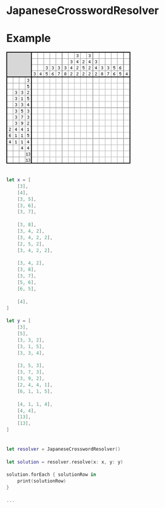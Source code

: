 # JapaneseCrosswordResolver

# Example

![alt tag](https://github.com/dmoroz0v/JapaneseCrosswordResolver/blob/master/example.png)


```swift

let x = [
    [3],
    [4],
    [3, 5],
    [3, 6],
    [3, 7],

    [3, 8],
    [3, 4, 2],
    [3, 4, 2, 2],
    [2, 5, 2],
    [3, 4, 2, 2],

    [3, 4, 2],
    [3, 8],
    [3, 7],
    [5, 6],
    [6, 5],

    [4],
]

let y = [
    [3],
    [5],
    [3, 3, 2],
    [3, 1, 5],
    [3, 3, 4],

    [3, 5, 3],
    [3, 7, 3],
    [3, 9, 2],
    [2, 4, 4, 1],
    [6, 1, 1, 5],

    [4, 1, 1, 4],
    [4, 4],
    [13],
    [13],
]


let resolver = JapaneseCrosswordResolver()

let solution = resolver.resolve(x: x, y: y)

solution.forEach { solutionRow in
    print(solutionRow)
}

...
```
